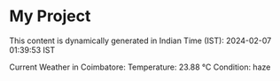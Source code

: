 # My Project

This content is dynamically generated in Indian Time (IST): 2024-02-07 01:39:53 IST


Current Weather in Coimbatore:
Temperature: 23.88 °C
Condition: haze
